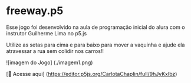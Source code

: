 # freeway.p5

Esse jogo foi desenvolvido na aula de programação inicial do alura com o instrutor Guilherme Lima no p5.js

Utilize as setas para cima e para baixo para mover a vaquinha e ajude ela atravessar a rua sem colidir nos carros!!

![imagem do Jogo] (./imagem1.png)

[🔗 Acesse aqui] (https://editor.p5js.org/CarlotaChaplin/full/9hJyKxIbz)